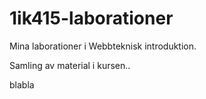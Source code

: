 1ik415-laborationer
===================

Mina laborationer i Webbteknisk introduktion.

Samling av material i kursen..

blabla